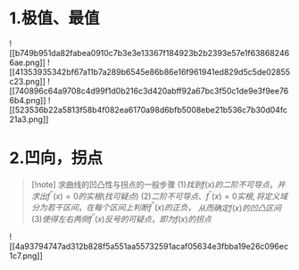	 
# 1.极值、最值

![[b749b951da82fabea0910c7b3e3e13367f184923b2b2393e57e1f638682466ae.png]]
![[41353935342bf67a11b7a289b6545e86b86e16f961941ed829d5c5de02855c23.png]]
![[740896c64a9708c4d99f1d0b216c3d420abff92a67bc3f50c1de9e3f9ee766b4.png]]
![[523536b22a5813f58b4f082ea6170a98d6bfb5008ebe21b536c7b30d04fc21a3.png]]



# 2.凹向，拐点

>[!note]  求曲线的凹凸性与拐点的一般步骤
>$(1)找到f(x)的二阶不可导点，并求出f^{''}(x)=0的实根(找可疑点)$
>$(2)二阶不可导点、f^{''}(x)=0实根,将定义域分为若干区间，在每个区间上判断f^{''}(x)的正负，$
>$从而确定f(x)的凹凸区间$
>$(3)使得左右两侧f^{''}(x)反号的可疑点，即为f(x)的拐点$


![[4a93794747ad312b828f5a551aa55732591acaf05634e3fbba19e26c096ec1c7.png]]

